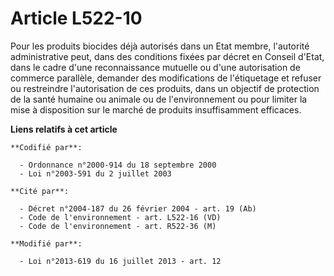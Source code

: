 # Article L522-10

Pour les produits biocides déjà autorisés dans un Etat membre, l'autorité administrative peut, dans des conditions fixées par
décret en Conseil d'Etat, dans le cadre d'une reconnaissance mutuelle ou d'une autorisation de commerce parallèle, demander
des modifications de l'étiquetage et refuser ou restreindre l'autorisation de ces produits, dans un objectif de protection de
la santé humaine ou animale ou de l'environnement ou pour limiter la mise à disposition sur le marché de produits
insuffisamment efficaces.

**Liens relatifs à cet article**

	**Codifié par**:

	  - Ordonnance n°2000-914 du 18 septembre 2000
	  - Loi n°2003-591 du 2 juillet 2003

	**Cité par**:

	  - Décret n°2004-187 du 26 février 2004 - art. 19 (Ab)
	  - Code de l'environnement - art. L522-16 (VD)
	  - Code de l'environnement - art. R522-36 (M)

	**Modifié par**:

	  - Loi n°2013-619 du 16 juillet 2013 - art. 12
